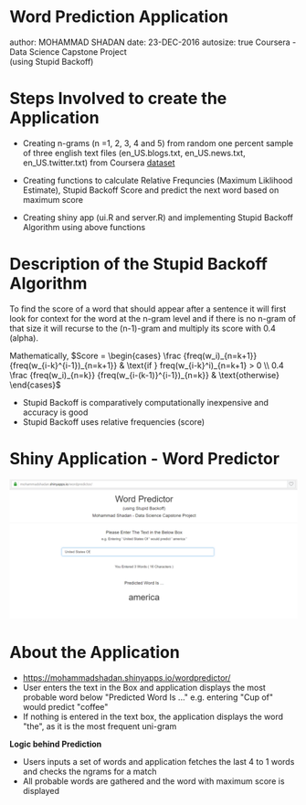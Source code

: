 Word Prediction Application    
========================================================
author: MOHAMMAD SHADAN
date: 23-DEC-2016
autosize: true
Coursera - Data Science Capstone Project      
(using Stupid Backoff)

Steps Involved to create the Application
========================================================

- Creating n-grams (n =1, 2, 3, 4 and 5) from random one percent sample of three english text files (en_US.blogs.txt, en_US.news.txt, en_US.twitter.txt) from Coursera [dataset](https://d396qusza40orc.cloudfront.net/dsscapstone/dataset/Coursera-SwiftKey.zip)

- Creating functions to calculate Relative Frequncies (Maximum Liklihood Estimate), Stupid Backoff Score and predict the next word based on maximum score 

- Creating shiny app (ui.R and server.R) and implementing Stupid Backoff Algorithm using above functions

Description of the Stupid Backoff Algorithm
========================================================

To find the score of a word that should appear after a sentence it will first look for context for the word at the n-gram level and if there is no n-gram of that size it will recurse to the (n-1)-gram and multiply its score with 0.4 (alpha).

Mathematically,                $Score = \begin{cases} \frac {freq(w_i)_{n=k+1}} {freq(w_{i-k}^{i-1})_{n=k+1}} & \text{if } freq(w_{i-k}^i)_{n=k+1} > 0 \\ 0.4 \frac {freq(w_i)_{n=k}} {freq(w_{i-(k-1)}^{i-1})_{n=k}} & \text{otherwise} \end{cases}$    

- Stupid Backoff is comparatively computationally inexpensive and accuracy is good     
- Stupid Backoff uses relative frequencies (score)   

Shiny Application - Word Predictor
========================================================    
![Word Predictor](./prediction.png)

About the Application    
========================================================

- https://mohammadshadan.shinyapps.io/wordpredictor/     
- User enters the text in the Box and application displays the most probable word below "Predicted Word Is ..." e.g. entering "Cup of" would predict "coffee" 
- If nothing is entered in the text box, the application displays the word "the", as it is the most frequent uni-gram     

__Logic behind Prediction__

- Users inputs a set of words and application fetches the last 4 to 1 words and checks the ngrams for a match    
- All probable words are gathered and the word with maximum score is displayed   



